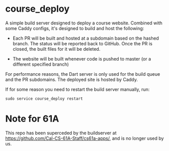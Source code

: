 # course_deploy

A simple build server designed to deploy a course website. Combined with some
Caddy configs, it's designed to build and host the following:

- Each PR will be built and hosted at a subdomain based on the hashed branch.
The status will be reported back to GitHub. Once the PR is closed, the built
files for it will be deleted.

- The website will be built whenever code is pushed to master (or a
different specified branch)

For performance reasons, the Dart server is only used for the build queue and
the PR subdomains. The deployed site is hosted by Caddy.

If for some reason you need to restart the build server manually, run:

    sudo service course_deploy restart

# Note for 61A
This repo has been superceded by the buildserver at https://github.com/Cal-CS-61A-Staff/cs61a-apps/, and is no longer used by us.
